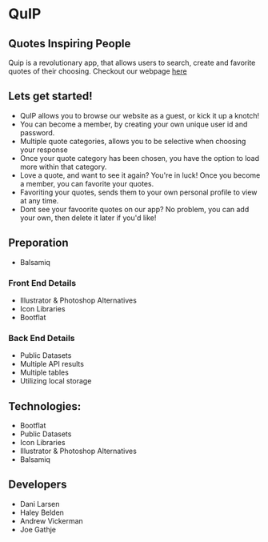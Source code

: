 # QuIP
## Quotes Inspiring People

Quip is a revolutionary app, that allows users to search, create and favorite quotes of their choosing.
Checkout our webpage [here](https://fast-cliffs-70605.herokuapp.com/home.html)

## Lets get started!
* QuIP allows you to browse our website as a guest, or kick it up a knotch! 
* You can become a member, by creating your own unique user id and password.
* Multiple quote categories, allows you to be selective when choosing your response
* Once your quote category has been chosen, you have the option to load more within that category.
* Love a quote, and want to see it again? You're in luck! Once you become a member, you can favorite your quotes.
* Favoriting your quotes, sends them to your own personal profile to view at any time.
* Dont see your favoorite quotes on our app? No problem, you can add your own, then delete it later if you'd like!

## Preporation
* Balsamiq

### Front End Details
* Illustrator & Photoshop Alternatives
* Icon Libraries
* Bootflat

### Back End Details
* Public Datasets
* Multiple API results
* Multiple tables
* Utilizing local storage


## Technologies:
* Bootflat
* Public Datasets
* Icon Libraries
* Illustrator & Photoshop Alternatives
* Balsamiq

## Developers
* Dani Larsen
* Haley Belden
* Andrew Vickerman
* Joe Gathje
